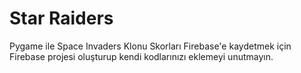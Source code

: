 # Star Raiders
 Pygame ile Space Invaders Klonu
 Skorları Firebase'e kaydetmek için Firebase projesi oluşturup kendi kodlarınızı eklemeyi unutmayın.

